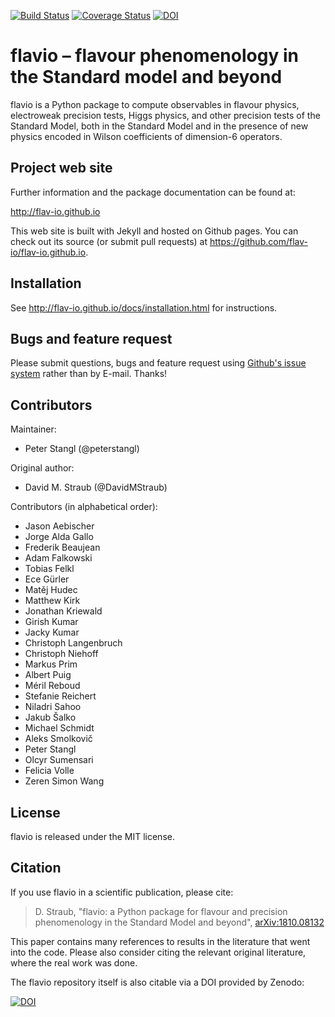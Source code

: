 <a href="https://travis-ci.org/flav-io/flavio">![Build Status](https://travis-ci.org/flav-io/flavio.svg?branch=master)</a> [![Coverage Status](https://coveralls.io/repos/github/flav-io/flavio/badge.svg)](https://coveralls.io/github/flav-io/flavio) [![DOI](https://zenodo.org/badge/22356/flav-io/flavio.svg)](https://zenodo.org/badge/latestdoi/22356/flav-io/flavio)

# flavio – flavour phenomenology in the Standard model and beyond

flavio is a Python package to compute observables in flavour physics, electroweak precision tests, Higgs physics,
and other precision tests of the Standard Model, both in
the Standard Model and in the presence of new physics encoded in Wilson
coefficients of dimension-6 operators.

## Project web site

Further information and the package documentation can be found at:

http://flav-io.github.io

This web site is built with Jekyll and hosted on Github pages. You can check
out its source (or submit pull requests) at https://github.com/flav-io/flav-io.github.io.

## Installation

See http://flav-io.github.io/docs/installation.html for instructions.

## Bugs and feature request

Please submit questions, bugs and feature request using
[Github's issue system](https://github.com/flav-io/flavio/issues) rather than
by E-mail. Thanks!



## Contributors

Maintainer:

- Peter Stangl (@peterstangl)

Original author:

- David M. Straub (@DavidMStraub)

Contributors (in alphabetical order):

- Jason Aebischer
- Jorge Alda Gallo
- Frederik Beaujean
- Adam Falkowski
- Tobias Felkl
- Ece Gürler
- Matěj Hudec
- Matthew Kirk
- Jonathan Kriewald
- Girish Kumar
- Jacky Kumar
- Christoph Langenbruch
- Christoph Niehoff
- Markus Prim
- Albert Puig
- Méril Reboud
- Stefanie Reichert
- Niladri Sahoo
- Jakub Šalko
- Michael Schmidt
- Aleks Smolkovič
- Peter Stangl
- Olcyr Sumensari
- Felicia Volle
- Zeren Simon Wang

## License

flavio is released under the MIT license.

## Citation

If you use flavio in a scientific publication, please cite:

> D. Straub, "flavio: a Python package for flavour and precision
phenomenology in the Standard Model and beyond", [arXiv:1810.08132](https://arxiv.org/abs/1810.08132)

This paper contains many references to results in the literature that went
into the code. Please also consider citing the relevant original literature,
where the real work was done.

The flavio repository itself is also citable via a DOI provided by Zenodo:

[![DOI](https://zenodo.org/badge/22356/flav-io/flavio.svg)](https://zenodo.org/badge/latestdoi/22356/flav-io/flavio)
